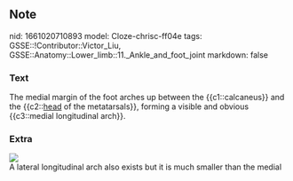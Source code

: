 ## Note
nid: 1661020710893
model: Cloze-chrisc-ff04e
tags: GSSE::!Contributor::Victor_Liu, GSSE::Anatomy::Lower_limb::11._Ankle_and_foot_joint
markdown: false

### Text
The medial margin of the foot arches up between the
{{c1::calcaneus}} and the {{c2::<u>head</u> of the metatarsals}},
forming a visible and obvious {{c3::medial longitudinal arch}}.

### Extra
<img src="The-Longitudinal-Arches-of-the-Foot.png">
<div>
  A lateral longitudinal arch also exists but it is much smaller
  than the medial
</div>
